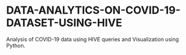 # DATA-ANALYTICS-ON-COVID-19-DATASET-USING-HIVE
Analysis of COVID-19 data using HIVE queries and Visualization using Python.
